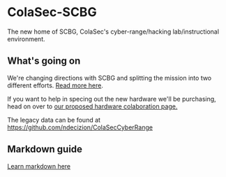 # ColaSec-SCBG
The new home of SCBG, ColaSec's cyber-range/hacking lab/instructional environment.

## What's going on
We're changing directions with SCBG and splitting the mission into two different efforts. [Read more here](/ColaSec_IV:The_Search_For_Hardware.md).

If you want to help in specing out the new hardware we'll be purchasing, head on over to [our proposed hardware colaboration page.](/HardwareSpecs/Proposed_Hardware.md)

The legacy data can be found at https://github.com/ndecizion/ColaSecCyberRange 

## Markdown guide
[Learn markdown here](https://guides.github.com/features/mastering-markdown/)
